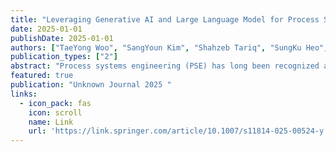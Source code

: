 ```yaml
---
title: "Leveraging Generative AI and Large Language Model for Process Systems Engineering: A State-of-the-Art Review"
date: 2025-01-01
publishDate: 2025-01-01
authors: ["TaeYong Woo", "SangYoun Kim", "Shahzeb Tariq", "SungKu Heo", "ChangKyoo Yoo"]
publication_types: ["2"]
abstract: "Process systems engineering (PSE) has long been recognized as a critical discipline in chemical engineering for improving process efficiency through mathematical modeling, optimization, and control. The advent of Industry 4.0 has advanced PSE by integrating it with innovative digital tools, including big data analytics, artificial intelligence (AI), and machine learning. In this context, large language models (LLMs), which are state-of-the-art AI techniques, represent transformative generative AI (GenAI) technologies capable of advancing automation, process optimization, and knowledge extraction in PSE. However, the application of LLMs in PSE is in its nascent stage and is constrained by challenges, such as data quality, interpretability, and scalability. Nonetheless, the application of LLMs is expected to foster significant progress in PSE research, including chemical process design, hybrid process modeling …"
featured: true
publication: "Unknown Journal 2025 "
links:
  - icon_pack: fas
    icon: scroll
    name: Link
    url: 'https://link.springer.com/article/10.1007/s11814-025-00524-y'
---
```

